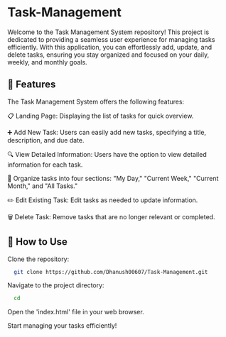 # Task-Management
Welcome to the Task Management System repository! This project is dedicated to providing a seamless user experience for managing tasks efficiently. With this application, you can effortlessly add, update, and delete tasks, ensuring you stay organized and focused on your daily, weekly, and monthly goals.

## 🚀 Features
The Task Management System offers the following features:

📋 Landing Page: Displaying the list of tasks for quick overview.

➕ Add New Task: Users can easily add new tasks, specifying a title, description, and due date.

🔍 View Detailed Information: Users have the option to view detailed information for each task.

📅 Organize tasks into four sections: "My Day," "Current Week," "Current Month," and "All Tasks."

✏️ Edit Existing Task: Edit tasks as needed to update information.

🗑️ Delete Task: Remove tasks that are no longer relevant or completed.

## 🔧 How to Use
Clone the repository:

```bash
  git clone https://github.com/Dhanush00607/Task-Management.git
```

Navigate to the project directory:

```bash
  cd 
```
Open the 'index.html' file in your web browser.

Start managing your tasks efficiently!
